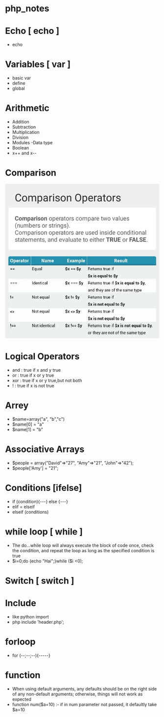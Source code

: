 # php_notes

# Echo [ echo ]
- echo

# Variables  [ var ]
- basic var
- define
- global

# Arithmetic
- Addition
- Subtraction
- Multiplication
- Division
- Modules
-Data type
- Boolean
- x++ and x--

# Comparison
![CHEESE!](comp.jpg)

# Logical Operators
- and    : true if x and y true
- or    : true if x or y true
- xor    : true if x or y true,but not both
- !     : true if x is not true

# Arrey
- $name=array("a", "b","c")
- $name[0] = "a"
- $name[1] = "b"

# Associative Arrays
- $people = array("David"=>"27", "Amy"=>"21", "John"=>"42");
- $people['Amy'] = "21";

# Conditions [ifelse]
- if (condition){---} else {---}
- elif = elseif
- elseif (conditions)

# while loop [ while ]
- The do...while loop will always execute the block of code once, check the condition, and repeat the loop as long as the specified condition is true
- $i=0;do {echo "Hai";}while ($i <0);

# Switch [ switch ]
 
#  Include
- like python import 
- php include 'header.php';

# forloop
- for (--;--;--){-----}

# function
- When using default arguments, any defaults should be on the right side of any non-default arguments; otherwise, things will not work as expected
- function num($a=10) :- if in num parameter not passed, it defaultly take $a=10


